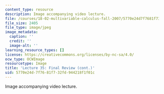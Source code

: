 ```yaml
---
content_type: resource
description: Image accompanying video lecture.
file: /courses/18-02-multivariable-calculus-fall-2007/5770e24d7f7681f732fd944218f1f01c_35.jpg
file_size: 2405
file_type: image/jpeg
image_metadata:
  caption: ''
  credit: ''
  image-alt: ''
learning_resource_types: []
license: https://creativecommons.org/licenses/by-nc-sa/4.0/
ocw_type: OCWImage
resourcetype: Image
title: 'Lecture 35: Final Review (cont.)'
uid: 5770e24d-7f76-81f7-32fd-944218f1f01c
---
```

Image accompanying video lecture.